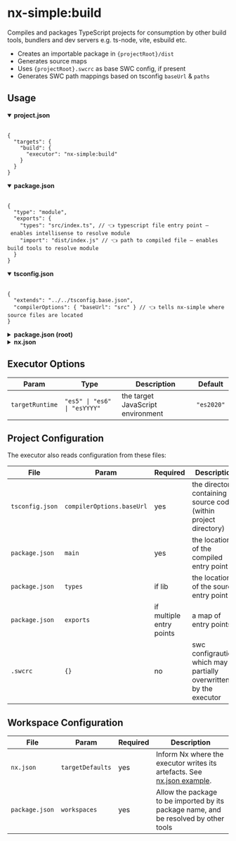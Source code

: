 # nx-simple:build

Compiles and packages TypeScript projects for consumption by other build tools, bundlers and dev servers e.g. ts-node, vite, esbuild etc.

- Creates an importable package in `{projectRoot}/dist`
- Generates source maps
- Uses `{projectRoot}.swcrc` as base SWC config, if present
- Generates SWC path mappings based on tsconfig `baseUrl` & `paths`

## Usage

<details open> 
<summary><strong>project.json</strong></summary>
<br />

```jsonc
{
  "targets": {
    "build": {
      "executor": "nx-simple:build"
    }
  }
}
```

</details>

<details open> 
<summary><strong>package.json</strong></summary>
<br />

```jsonc
{
  "type": "module",
  "exports": {
    "types": "src/index.ts", // 👈 typescript file entry point – enables intellisense to resolve module
    "import": "dist/index.js" // 👈 path to compiled file – enables build tools to resolve module
  }
}
```

</details>

<details open> 
<summary ><strong>tsconfig.json</strong></summary>
<br />

```jsonc
{
  "extends": "../../tsconfig.base.json",
  "compilerOptions": { "baseUrl": "src" } // 👈 tells nx-simple where source files are located
}
```

</details>

<details> 
<summary><strong>package.json (root)</strong></summary>
<br />

```jsonc
// Setting up workspaces ensure that other tools can import your projects.
{
  "workspaces": ["packages/**"]
}
```

</details>

<details> 
<summary><strong>nx.json</strong></summary>
<br />

```jsonc
{
  "namedInputs": {
    "default": ["{projectRoot}/**/*"]
  },
  "targetDefaults": {
    "nx-simple:build": {
      "inputs": ["default"],
      "outputs": ["{projectRoot}/dist"]
    }
  },
  "build": {
    "dependsOn": ["^build"]
  }
}
```

</details>

## Executor Options

| Param           | Type                         | Description                       | Default    |
| --------------- | ---------------------------- | --------------------------------- | ---------- |
| `targetRuntime` | `"es5" \| "es6" \| "esYYYY"` | the target JavaScript environment | `"es2020"` |

## Project Configuration

The executor also reads configuration from these files:

| File            | Param                     | Required                 | Description                                                           |
| --------------- | ------------------------- | ------------------------ | --------------------------------------------------------------------- |
| `tsconfig.json` | `compilerOptions.baseUrl` | yes                      | the directory containing source code (within project directory)       |
| `package.json`  | `main`                    | yes                      | the location of the compiled entry point                              |
| `package.json`  | `types`                   | if lib                   | the location of the source entry point                                |
| `package.json`  | `exports`                 | if multiple entry points | a map of entry points                                                 |
| `.swcrc`        | `{}`                      | no                       | swc configraution, which may be partially overwritten by the executor |

## Workspace Configuration

| File           | Param            | Required | Description                                                                          |
| -------------- | ---------------- | -------- | ------------------------------------------------------------------------------------ |
| `nx.json`      | `targetDefaults` | yes      | Inform Nx where the executor writes its artefacts. See [nx.json example](#nxjson).   |
| `package.json` | `workspaces`     | yes      | Allow the package to be imported by its package name, and be resolved by other tools |
